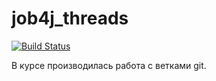 # job4j_threads

[![Build Status](https://app.travis-ci.com/malletmustdie/job4j_threads.svg?branch=master)](https://app.travis-ci.com/malletmustdie/job4j_threads)

В курсе производилась работа с ветками git.